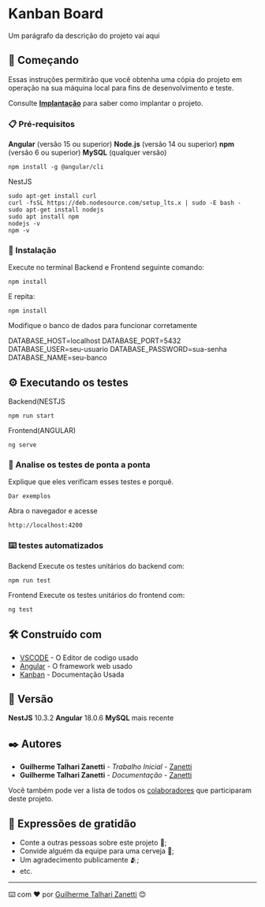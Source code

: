 # Kanban Board

Um parágrafo da descrição do projeto vai aqui

## 🚀 Começando

Essas instruções permitirão que você obtenha uma cópia do projeto em operação na sua máquina local para fins de desenvolvimento e teste.

Consulte **[Implantação](#-implanta%C3%A7%C3%A3o)** para saber como implantar o projeto.

### 📋 Pré-requisitos

**Angular** (versão 15 ou superior)
**Node.js** (versão 14 ou superior)
**npm** (versão 6 ou superior)
**MySQL** (qualquer versão)

```
npm install -g @angular/cli
```

NestJS

```
sudo apt-get install curl
curl -fsSL https://deb.nodesource.com/setup_lts.x | sudo -E bash -
sudo apt-get install nodejs
sudo apt install npm
nodejs -v
npm -v
```

### 🔧 Instalação

Execute no terminal Backend e Frontend seguinte comando:

```
npm install
```

E repita:

```
npm install
```

Modifique o banco de dados para funcionar corretamente

DATABASE_HOST=localhost
DATABASE_PORT=5432
DATABASE_USER=seu-usuario
DATABASE_PASSWORD=sua-senha
DATABASE_NAME=seu-banco

## ⚙️ Executando os testes
Backend(NESTJS

```
npm run start
```

Frontend(ANGULAR)

```
ng serve
```
### 🔩 Analise os testes de ponta a ponta

Explique que eles verificam esses testes e porquê.

```
Dar exemplos
```
Abra o navegador e acesse 
```
http://localhost:4200 
```

### ⌨️ testes automatizados

Backend
Execute os testes unitários do backend com:

```
npm run test
```

Frontend
Execute os testes unitários do frontend com:


```
ng test
```



## 🛠️ Construído com


* [VSCODE](https://code.visualstudio.com/) - O Editor de codigo usado
* [Angular](https://v17.angular.io/start) - O framework web usado
* [Kanban](https://www.jqwidgets.com/angular-components-documentation/documentation/jqxkanban/angular-kanban-getting-started.htm) - Documentação Usada

## 📌 Versão

**NestJS** 10.3.2
**Angular** 18.0.6
**MySQL** mais recente 

## ✒️ Autores


* **Guilherme Talhari Zanetti** - *Trabalho Inicial* - [Zanetti](https://github.com/Zanetti-Programmer)
* **Guilherme Talhari Zanetti** - *Documentação* - [Zanetti](https://github.com/Zanetti-Programmer)

Você também pode ver a lista de todos os [colaboradores](https://github.com/usuario/projeto/colaboradores) que participaram deste projeto.

## 🎁 Expressões de gratidão

* Conte a outras pessoas sobre este projeto 📢;
* Convide alguém da equipe para uma cerveja 🍺;
* Um agradecimento publicamente 🫂;
* etc.


---
⌨️ com ❤️ por [Guilherme Talhari Zanetti](https://github.com/Zanetti-Programmer) 😊
